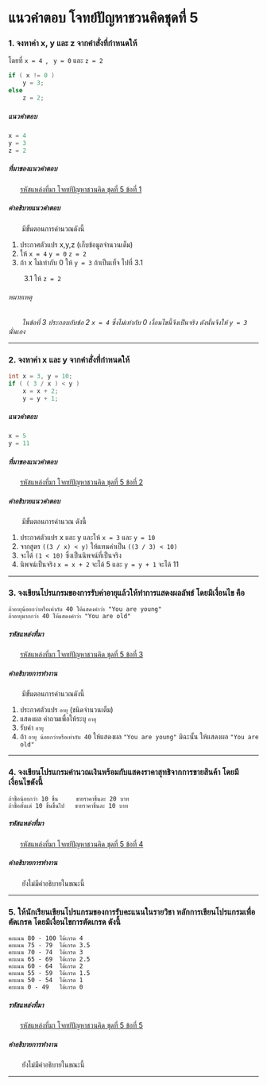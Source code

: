 # แนวคำตอบ โจทย์ปัญหาชวนคิดชุดที่ 5

### 1. จงหาค่า x, y และ z จากคำสั่งที่กำหนดให้ 
โดยที่ ` x = 4  `, ` y = 0` และ `z = 2`
```c
if ( x != 0 )
    y = 3;
else
    z = 2;
```

##### แนวคำตอบ
```c
x = 4
y = 3
z = 2
```
##### ที่มาของแนวคำตอบ
&nbsp;&nbsp;&nbsp;&nbsp;&nbsp;&nbsp;[รหัสแหล่งที่มา โจทย์ปัญหาชวนคิด ชุดที่ 5 ข้อที่ 1](https://github.com/Vixolence/Jetavat_C-answer/blob/master/src/summary-5/5-1.c)

##### คำอธิบายแนวคำตอบ
&nbsp;&nbsp;&nbsp;&nbsp;&nbsp;&nbsp; มีขั้นตอนการคำนวณดังนี้

 1. ประกาศตัวแปร x,y,z (เก็บข้อมูลจำนวนเต็ม)
 2. ให้ `x = 4` `y = 0` `z = 2`
 3. ถ้า x ไม่เท่ากับ 0 ให้ `y = 3` ถ้าเป็นเท็จ ไปที่ 3.1

 &nbsp;&nbsp;&nbsp;&nbsp;&nbsp;&nbsp;&nbsp;&nbsp;3.1 ให้ `z = 2`


 ###### หมายเหตุ
&nbsp;&nbsp;&nbsp;&nbsp;&nbsp;&nbsp; *ในข้อที่ 3 ประกอบกับข้อ 2 `x = 4` ซึ่งไม่เท่ากับ 0 เงื่อนไขนี้จึงเป็นจริง ดังนั้นจึงให้ `y = 3` นั่นเอง*

---

### 2. จงหาค่า x และ y จากคำสั่งที่กำหนดให้ 
```c
int x = 3, y = 10;
if ( ( 3 / x ) < y )
    x = x + 2;
    y = y + 1;
```

##### แนวคำตอบ
```c
x = 5
y = 11
```

##### ที่มาของแนวคำตอบ
&nbsp;&nbsp;&nbsp;&nbsp;&nbsp;&nbsp;[รหัสแหล่งที่มา โจทย์ปัญหาชวนคิด ชุดที่ 5 ข้อที่ 2](https://github.com/Vixolence/Jetavat_C-answer/blob/master/src/summary-5/5-2.c)

##### คำอธิบายแนวคำตอบ
&nbsp;&nbsp;&nbsp;&nbsp;&nbsp;&nbsp; มีขั้นตอนการคำนวณ ดังนี้
1. ประกาศตัวแปร x และ y และให้ `x = 3` และ `y = 10`
2. จากสูตร `((3 / x) < y)` ให้แทนค่าเป็น `((3 / 3) < 10)`
3. จะได้ `(1 < 10)` ซึ่งเป็นนิพจน์ที่เป็นจริง
4. นิพจน์เป็นจริง `x = x + 2` จะได้ 5 และ `y = y + 1` จะได้ 11 
---

### 3. จงเขียนโปรแกรมของการรับค่าอายุแล้วให้ทำการแสดงผลลัพธ์ โดยมีเงื่อนไข คือ
    ถ้าอายุน้อยกว่าหรือเท่ากับ 40 ให้แสดงคำว่า "You are young"
    ถ้าอายุมากกว่า 40 ให้แสดงคำว่า "You are old"

##### รหัสแหล่งที่มา
&nbsp;&nbsp;&nbsp;&nbsp;&nbsp;&nbsp;[รหัสแหล่งที่มา โจทย์ปัญหาชวนคิด ชุดที่ 5 ข้อที่ 3](https://github.com/Vixolence/Jetavat_C-answer/blob/master/src/summary-5/5-3.c)

##### คำอธิบายการทำงาน
&nbsp;&nbsp;&nbsp;&nbsp;&nbsp;&nbsp; มีขั้นตอนการคำนวณดังนี้
    
1. ประกาศตัวแปร `อายุ` (ชนิดจำนวนเต็ม)
2. แสดงผล คำถามเพื่อให้ระบุ `อายุ`
3. รับค่า `อายุ`
4. ถ้า `อายุ น้อยกว่าหรือเท่ากับ 40` ให้แสดงผล `"You are young"` มิฉะนั้น ให้แสดงผล `"You are old"`

---
### 4. จงเขียนโปรแกรมคำนวณเงินพร้อมกับแสดงราคาสุทธิจากการขายสินค้า โดยมีเงื่อนไขดังนี้

    ถ้าซื้อน้อยกว่า 10 ชิ้น     ขายราคาชิ้นละ 20 บาท
    ถ้าซื้อตั้งแต่ 10 ชิ้นขึ้นไป   ขายราคาชิ้นละ 10 บาท

##### รหัสแหล่งที่มา
&nbsp;&nbsp;&nbsp;&nbsp;&nbsp;&nbsp;[รหัสแหล่งที่มา โจทย์ปัญหาชวนคิด ชุดที่ 5 ข้อที่ 4](https://github.com/Vixolence/Jetavat_C-answer/blob/master/src/summary-5/5-4.c)

##### คำอธิบายการทำงาน
&nbsp;&nbsp;&nbsp;&nbsp;&nbsp;&nbsp; ยังไม่มีคำอธิบายในขณะนี้

---
### 5. ให้นักเรียนเขียนโปรแกรมของการรับคะแนนในรายวิชา หลักการเขียนโปรแกรมเพื่อตัดเกรด โดยมีเงื่อนไขการตัดเกรด ดังนี้

    คะแนน 80 - 100 ได้เกรด 4
    คะแนน 75 - 79  ได้เกรด 3.5
    คะแนน 70 - 74  ได้เกรด 3
    คะแนน 65 - 69  ได้เกรด 2.5
    คะแนน 60 - 64  ได้เกรด 2
    คะแนน 55 - 59  ได้เกรด 1.5
    คะแนน 50 - 54  ได้เกรด 1
    คะแนน 0 - 49   ได้เกรด 0

##### รหัสแหล่งที่มา
&nbsp;&nbsp;&nbsp;&nbsp;&nbsp;&nbsp;[รหัสแหล่งที่มา โจทย์ปัญหาชวนคิด ชุดที่ 5 ข้อที่ 5 ](https://github.com/Vixolence/Jetavat_C-answer/blob/master/src/summary-5/5-5.c)


##### คำอธิบายการทำงาน
&nbsp;&nbsp;&nbsp;&nbsp;&nbsp;&nbsp; ยังไม่มีคำอธิบายในขณะนี้

---